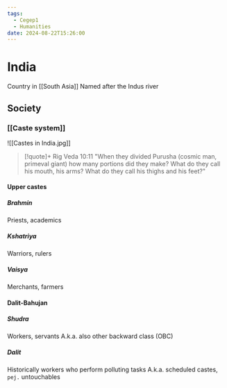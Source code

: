 ```yaml
---
tags:
  - Cegep1
  - Humanities
date: 2024-08-22T15:26:00
---
```


# India

Country in [[South Asia]]
Named after the Indus river

## Society

### [[Caste system]]

![[Castes in India.jpg]]

> [!quote]+ Rig Veda 10:11
> "When they divided Purusha (cosmic man, primeval giant) how many portions did they make? What do they call his mouth, his arms? What do they call his thighs and his feet?"

#### Upper castes

##### Brahmin

Priests, academics

##### Kshatriya

Warriors, rulers

##### Vaisya

Merchants, farmers

#### Dalit-Bahujan

##### Shudra

Workers, servants
A.k.a. also other backward class (OBC)

##### Dalit

Historically workers who perform polluting tasks
A.k.a. scheduled castes, `pej.` untouchables